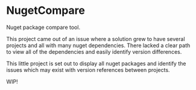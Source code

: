 # NugetCompare
Nuget package compare tool.

This project came out of an issue where a solution grew to have several projects and all with many nuget dependencies.
There lacked a clear path to view all of the dependencies and easily identify version differences.

This little project is set out to display all nuget packages and identify the issues which may exist with version references between projects.

WIP!

